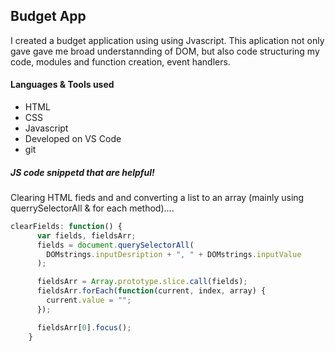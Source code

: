 ## Budget App

I created a budget application using using Jvascript. This aplication not only gave gave me broad understannding of DOM, but also code structuring my code, modules and function creation, event handlers.

#### Languages & Tools used

- HTML
- CSS
- Javascript
- Developed on VS Code
- git

##### JS code snippetd that are helpful!

Clearing HTML fieds and and converting a list to an array (mainly using querrySelectorAll & for each method)....

```JavaScript
clearFields: function() {
      var fields, fieldsArr;
      fields = document.querySelectorAll(
        DOMstrings.inputDesription + ", " + DOMstrings.inputValue
      );

      fieldsArr = Array.prototype.slice.call(fields);
      fieldsArr.forEach(function(current, index, array) {
        current.value = "";
      });

      fieldsArr[0].focus();
    }
```
